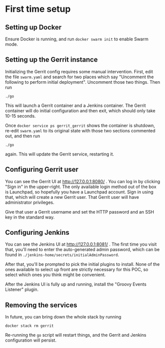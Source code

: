 # First time setup

## Setting up Docker

Ensure Docker is running, and run `docker swarm init` to enable Swarm
mode.

## Setting up the Gerrit instance

Initializing the Gerrit config requires some manual intervention. First,
edit the file `swarm.yaml` and search for two places which say
"Uncomment the following to perform initial deployment". Uncomment those
two things. Then run

    ./go

This will launch a Gerrit container and a Jenkins container. The Gerrit
container will do initial configuration and then exit, which should only
take 10-15 seconds.

Once `docker service ps gerrit_gerrit` shows the container is shutdown,
re-edit `swarm.yaml` to its original state with those two sections
commented out, and then run

    ./go

again. This will update the Gerrit service, restarting it.

## Configuring Gerrit user

You can see the Gerrit UI at http://127.0.0.1:8080/ . You can log in by
clicking "Sign in" in the upper-right. The only available login method
out of the box is Launchpad, so hopefully you have a Launchpad account.
Sign in using that, which will create a new Gerrit user. That Gerrit
user will have administrator privileges.

Give that user a Gerrit username and set the HTTP password and an SSH
key in the standard way.

## Configuring Jenkins

You can see the Jenkins UI at http://127.0.0.1:8081/ . The first time
you visit that, you'll need to enter the auto-generated admin password,
which can be found in `./jenkins-home/secrets/initialAdminPassword`.

After that, you'll be prompted to pick the initial plugins to install.
None of the ones available to select up front are strictly necessary for
this POC, so select which ones you think might be convenient.

After the Jenkins UI is fully up and running, install the "Groovy Events
Listener" plugin.

## Removing the services

In future, you can bring down the whole stack by running

    docker stack rm gerrit

Re-running the `go` script will restart things, and the Gerrit and
Jenkins configuration will persist.
